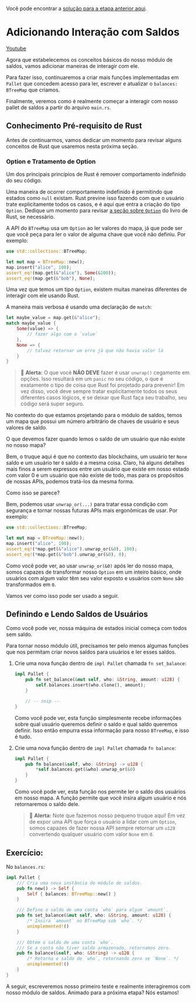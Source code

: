 Você pode encontrar a [solução para a etapa anterior aqui](https://gist.github.com/nomadbitcoin/d116a728d944026dd9fd4f3f689b75cf).

# Adicionando Interação com Saldos

[Youtube](https://www.youtube.com/watch?v=coBI_avKIMw)

Agora que estabelecemos os conceitos básicos do nosso módulo de saldos, vamos adicionar maneiras de interagir com ele.

Para fazer isso, continuaremos a criar mais funções implementadas em `Pallet` que concedem acesso para ler, escrever e atualizar o `balances: BTreeMap` que criamos.

Finalmente, veremos como é realmente começar a interagir com nosso pallet de saldos a partir do arquivo `main.rs`.

## Conhecimento Pré-requisito de Rust

Antes de continuarmos, vamos dedicar um momento para revisar alguns conceitos de Rust que usaremos nesta próxima seção.

### Option e Tratamento de Option

Um dos principais princípios de Rust é remover comportamento indefinido do seu código.

Uma maneira de ocorrer comportamento indefinido é permitindo que estados como `null` existam. Rust previne isso fazendo com que o usuário trate explicitamente todos os casos, e é aqui que entra a criação do tipo `Option`. Dedique um momento para revisar [a seção sobre `Option`](https://doc.rust-lang.org/book/ch06-01-defining-an-enum.html?highlight=option#the-option-enum-and-its-advantages-over-null-values) do livro de Rust, se necessário.

A API do `BTreeMap` usa um `Option` ao ler valores do mapa, já que pode ser que você peça para ler o valor de alguma chave que você não definiu. Por exemplo:

```rust
use std::collections::BTreeMap;

let mut map = BTreeMap::new();
map.insert("alice", 100);
assert_eq!(map.get(&"alice"), Some(&100));
assert_eq!(map.get(&"bob"), None);
```

Uma vez que temos um tipo `Option`, existem muitas maneiras diferentes de interagir com ele usando Rust.

A maneira mais verbosa é usando uma declaração de `match`:

```rust
let maybe_value = map.get(&"alice");
match maybe_value {
    Some(value) => {
        // fazer algo com o `value`
    },
    None => {
        // talvez retornar um erro já que não havia valor lá
    }
}
```

> 🚨 **Alerta:** O que você **NÃO DEVE** fazer é usar `unwrap()` cegamente em opções. Isso resultará em um `panic` no seu código, o que é exatamente o tipo de coisa que Rust foi projetado para prevenir! Em vez disso, você deve sempre tratar explicitamente todos os seus diferentes casos lógicos, e se deixar que Rust faça seu trabalho, seu código será super seguro.

No contexto do que estamos projetando para o módulo de saldos, temos um mapa que possui um número arbitrário de chaves de usuário e seus valores de saldo.

O que devemos fazer quando lemos o saldo de um usuário que não existe no nosso mapa?

Bem, o truque aqui é que no contexto das blockchains, um usuário ter `None` saldo e um usuário ter `0` saldo é a mesma coisa. Claro, há alguns detalhes mais finos a serem expressos entre um usuário que existe em nosso estado com valor 0 e um usuário que não existe de todo, mas para os propósitos de nossas APIs, podemos tratá-los da mesma forma.

Como isso se parece?

Bem, podemos usar `unwrap_or(...)` para tratar essa condição com segurança e tornar nossas futuras APIs mais ergonômicas de usar. Por exemplo:

```rust
use std::collections::BTreeMap;

let mut map = BTreeMap::new();
map.insert("alice", 100);
assert_eq!(*map.get(&"alice").unwrap_or(&0), 100);
assert_eq!(*map.get(&"bob").unwrap_or(&0), 0);
```

Como você pode ver, ao usar `unwrap_or(&0)` após ler do nosso mapa, somos capazes de transformar nosso `Option` em um inteiro básico, onde usuários com algum valor têm seu valor exposto e usuários com `None` são transformados em `0`.

Vamos ver como isso pode ser usado a seguir.

## Definindo e Lendo Saldos de Usuários

Como você pode ver, nossa máquina de estados inicial começa com todos sem saldo.

Para tornar nosso módulo útil, precisamos ter pelo menos algumas funções que nos permitam criar novos saldos para usuários e ler esses saldos.

1. Crie uma nova função dentro de `impl Pallet` chamada `fn set_balance`:

    ```rust
    impl Pallet {
        pub fn set_balance(&mut self, who: &String, amount: u128) {
            self.balances.insert(who.clone(), amount);
        }

        // -- snip --
    }
    ```

    Como você pode ver, esta função simplesmente recebe informações sobre qual usuário queremos definir o saldo e qual saldo queremos definir. Isso então empurra essa informação para nosso `BTreeMap`, e isso é tudo.

2. Crie uma nova função dentro de `impl Pallet` chamada `fn balance`:

    ```rust
    impl Pallet {
        pub fn balance(&self, who: &String) -> u128 {
            *self.balances.get(&who).unwrap_or(&0)
        }
    }
    ```

    Como você pode ver, esta função nos permite ler o saldo dos usuários em nosso mapa. A função permite que você insira algum usuário e nós retornaremos o saldo dele.

    > 🚨 **Alerta:** Note que fazemos nosso pequeno truque aqui! Em vez de expor uma API que força o usuário a lidar com um `Option`, somos capazes de fazer nossa API sempre retornar um `u128` convertendo qualquer usuário com valor `None` em `0`.

## Exercício:

No `balances.rs`:

```rust
impl Pallet {
    /// Cria uma nova instância do módulo de saldos.
    pub fn new() -> Self {
        Self { balances: BTreeMap::new() }
    }

    /// Define o saldo de uma conta `who` para algum `amount`.
    pub fn set_balance(&mut self, who: &String, amount: u128) {
        /* Insira `amount` no BTreeMap sob `who`. */
        unimplemented!()
    }

    /// Obtém o saldo de uma conta `who`.
    /// Se a conta não tiver saldo armazenado, retornamos zero.
    pub fn balance(&self, who: &String) -> u128 {
        /* Retorna o saldo de `who`, retornando zero se `None`. */
        unimplemented!()
    }
}
```

A seguir, escreveremos nosso primeiro teste e realmente interagiremos com nosso módulo de saldos. Animado para a próxima etapa? Nós estamos!